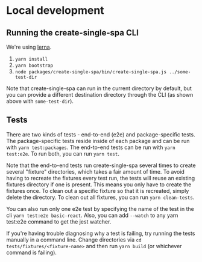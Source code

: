 # Local development

## Running the create-single-spa CLI

We're using [lerna](https://lerna.js.org/).

1. `yarn install`
2. `yarn bootstrap`
3. `node packages/create-single-spa/bin/create-single-spa.js ../some-test-dir`

Note that create-single-spa can run in the current directory by default, but you can provide a different destination directory through the CLI (as shown above with `some-test-dir`).

## Tests

There are two kinds of tests - end-to-end (e2e) and package-specific tests. The package-specific tests reside inside of each package and can be run with `yarn test:packages`. The end-to-end tests can be run with `yarn test:e2e`. To run both, you can run `yarn test`.

Note that the end-to-end tests run create-single-spa several times to create several "fixture" directories, which takes a fair amount of time. To avoid having to recreate the fixtures every test run, the tests will reuse an existing fixtures directory if one is present. This means you only have to create the fixtures once. To clean out a specific fixture so that it is recreated, simply delete the directory. To clean out all fixtures, you can run `yarn clean-tests`.

You can also run only one e2e test by specifying the name of the test in the cli `yarn test:e2e basic-react`. Also, you can add `--watch` to any yarn test:e2e command to get the jest watcher.

If you're having trouble diagnosing why a test is failing, try running the tests manually in a command line. Change directories via `cd tests/fixtures/<fixture-name>` and then run `yarn build` (or whichever command is failing).
